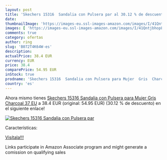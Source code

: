 ```yaml
---
layout: post
title: 'Skechers 15316  Sandalia con Pulsera par al 30.12 % de descuento'
date: 
thumbnailImage: 'https://images-eu.ssl-images-amazon.com/images/I/41QntjbhopL._SL200_.jpg'
images: [ 'https://images-eu.ssl-images-amazon.com/images/I/41QntjbhopL._SL200_.jpg' ]
comments: true
category: ofertas
author: ring
slug: 'B072T4K64W-es'
description:
actualPrice: 38.4 EUR
currency: EUR
price: 38.4
comparePrice: 54.95 EUR
inStock: true
prodname: 'Skechers 15316  Sandalia con Pulsera para Mujer  Gris  Charcoal   37 EU'
country: 'es'
---
```


Ahora mismo tienes [Skechers 15316  Sandalia con Pulsera para Mujer  Gris  Charcoal   37 EU](https://www.amazon.es/dp/B072T4K64W/?tag=tolees-21) a 38.4 EUR (original: 54.95 EUR) (30.12 %  de descuento) en el siguiente enlace!

[![Skechers 15316  Sandalia con Pulsera par](https://images-eu.ssl-images-amazon.com/images/I/41QntjbhopL._SL200_.jpg)](https://www.amazon.es/dp/B072T4K64W/?tag=tolees-21)

Características:


[Visítala!!!](https://www.amazon.es/dp/B072T4K64W/?tag=tolees-21)

Links participate in Amazon Associate program and might generate a comission on qualifying sales
